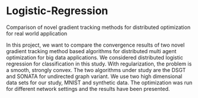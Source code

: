 # Logistic-Regression
Comparison of novel gradient tracking methods for distributed optimization for real world application

In this project, we want to compare the convergence results of two novel gradient tracking method based algorithms for distributed multi agent optimization for big data applications. We considered distributed logistic regression for classification in this study. With regularization, the problem is a smooth, strongly convex. The two algorithms under study are the DSGT and SONATA for undirected graph variant. We use two high dimensional data sets for our study, MNIST and synthetic data. The optimization was run for different network settings and the results have been presented.
